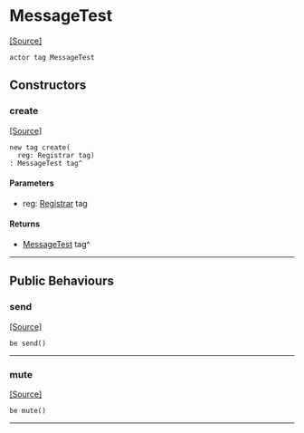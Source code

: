 # MessageTest
<span class="source-link">[[Source]](src/mqtt-examples/perftest.md#L-0-11)</span>
```pony
actor tag MessageTest
```

## Constructors

### create
<span class="source-link">[[Source]](src/mqtt-examples/perftest.md#L-0-18)</span>


```pony
new tag create(
  reg: Registrar tag)
: MessageTest tag^
```
#### Parameters

*   reg: [Registrar](bureaucracy-Registrar.md) tag

#### Returns

* [MessageTest](mqtt-examples-MessageTest.md) tag^

---

## Public Behaviours

### send
<span class="source-link">[[Source]](src/mqtt-examples/perftest.md#L-0-24)</span>


```pony
be send()
```

---

### mute
<span class="source-link">[[Source]](src/mqtt-examples/perftest.md#L-0-28)</span>


```pony
be mute()
```

---

